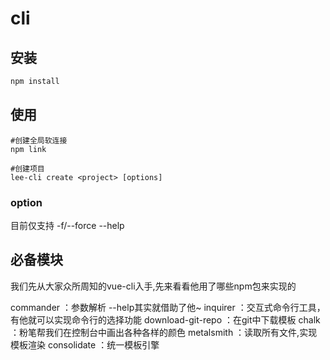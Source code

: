 # cli

## 安装
```sh
npm install
```

## 使用 
```shell
#创建全局软连接
npm link

#创建项目
lee-cli create <project> [options]
```

### option
目前仅支持 -f/--force --help

## 必备模块
我们先从大家众所周知的vue-cli入手,先来看看他用了哪些npm包来实现的

commander ：参数解析 --help其实就借助了他~
inquirer ：交互式命令行工具，有他就可以实现命令行的选择功能
download-git-repo ：在git中下载模板
chalk ：粉笔帮我们在控制台中画出各种各样的颜色
metalsmith ：读取所有文件,实现模板渲染
consolidate ：统一模板引擎